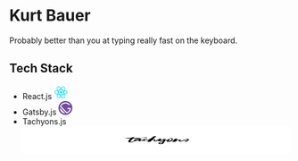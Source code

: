 # Kurt Bauer

Probably better than you at typing really fast on the keyboard.

## Tech Stack
- React.js <img src="src/assets/logos/React.js_logo-512.png" height="25px" width="25px" />
- Gatsby.js <img src="src/assets/logos/gatsby-logo.png" height="25px" width="25px" />
- Tachyons.js <img src="src/assets/logos/tachyonsLogo.jpg" height="50px" width="900px" />